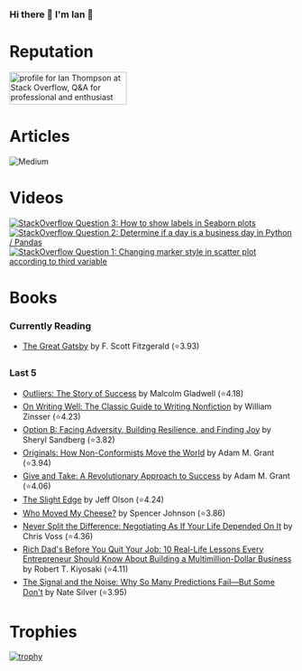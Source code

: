 ### Hi there 👋 I'm Ian 🙂

# Reputation
<a href="https://stackoverflow.com/users/6509519/ian-thompson"><img src="https://stackoverflow.com/users/flair/6509519.png?theme=dark" width="208" height="58" alt="profile for Ian Thompson at Stack Overflow, Q&amp;A for professional and enthusiast programmers" title="profile for Ian Thompson at Stack Overflow, Q&amp;A for professional and enthusiast programmers"></a>

# Articles
![Medium](https://github-read-medium-git-main.pahlevikun.vercel.app/latest?username=ianiat11&limit=6&theme=dracula)

# Videos
<!-- BEGIN YOUTUBE-CARDS -->
[![StackOverflow Question 3: How to show labels in Seaborn plots](https://ytcards.demolab.com/?id=QYfRsxFQ5lI&title=StackOverflow+Question+3%3A+How+to+show+labels+in+Seaborn+plots&lang=en&timestamp=1599508121&background_color=%230d1117&title_color=%23ffffff&stats_color=%23dedede&width=250 "StackOverflow Question 3: How to show labels in Seaborn plots")](https://www.youtube.com/watch?v=QYfRsxFQ5lI)
[![StackOverflow Question 2: Determine if a day is a business day in Python / Pandas](https://ytcards.demolab.com/?id=U9-vvk51-Ac&title=StackOverflow+Question+2%3A+Determine+if+a+day+is+a+business+day+in+Python+%2F+Pandas&lang=en&timestamp=1598928356&background_color=%230d1117&title_color=%23ffffff&stats_color=%23dedede&width=250 "StackOverflow Question 2: Determine if a day is a business day in Python / Pandas")](https://www.youtube.com/watch?v=U9-vvk51-Ac)
[![StackOverflow Question 1: Changing marker style in scatter plot according to third variable](https://ytcards.demolab.com/?id=KfXANG9X524&title=StackOverflow+Question+1%3A+Changing+marker+style+in+scatter+plot+according+to+third+variable&lang=en&timestamp=1598284234&background_color=%230d1117&title_color=%23ffffff&stats_color=%23dedede&width=250 "StackOverflow Question 1: Changing marker style in scatter plot according to third variable")](https://www.youtube.com/watch?v=KfXANG9X524)
<!-- END YOUTUBE-CARDS -->

# Books
### Currently Reading
<!-- GOODREADS-READING-LIST:START -->
- [The Great Gatsby](https://www.goodreads.com/review/show/5200184234?utm_medium=api&utm_source=rss) by F. Scott Fitzgerald (⭐️3.93)
<!-- GOODREADS-READING-LIST:END -->

### Last 5
<!-- GOODREADS-READ-LIST:START -->
- [Outliers: The Story of Success](https://www.goodreads.com/review/show/5200197709?utm_medium=api&utm_source=rss) by Malcolm Gladwell (⭐️4.18)
- [On Writing Well: The Classic Guide to Writing Nonfiction](https://www.goodreads.com/review/show/5200188969?utm_medium=api&utm_source=rss) by William Zinsser (⭐️4.23)
- [Option B: Facing Adversity, Building Resilience, and Finding Joy](https://www.goodreads.com/review/show/5200268762?utm_medium=api&utm_source=rss) by Sheryl Sandberg (⭐️3.82)
- [Originals: How Non-Conformists Move the World](https://www.goodreads.com/review/show/5200267915?utm_medium=api&utm_source=rss) by Adam M. Grant (⭐️3.94)
- [Give and Take: A Revolutionary Approach to Success](https://www.goodreads.com/review/show/5200266836?utm_medium=api&utm_source=rss) by Adam M. Grant (⭐️4.06)
- [The Slight Edge](https://www.goodreads.com/review/show/5200264484?utm_medium=api&utm_source=rss) by Jeff Olson (⭐️4.24)
- [Who Moved My Cheese?](https://www.goodreads.com/review/show/5200251595?utm_medium=api&utm_source=rss) by Spencer Johnson (⭐️3.86)
- [Never Split the Difference: Negotiating As If Your Life Depended On It](https://www.goodreads.com/review/show/5200239736?utm_medium=api&utm_source=rss) by Chris Voss (⭐️4.36)
- [Rich Dad's Before You Quit Your Job: 10 Real-Life Lessons Every Entrepreneur Should Know About Building a Multimillion-Dollar Business](https://www.goodreads.com/review/show/5200235810?utm_medium=api&utm_source=rss) by Robert T. Kiyosaki (⭐️4.11)
- [The Signal and the Noise: Why So Many Predictions Fail—But Some Don't](https://www.goodreads.com/review/show/5200224179?utm_medium=api&utm_source=rss) by Nate Silver (⭐️3.95)
<!-- GOODREADS-READ-LIST:END -->

# Trophies
[![trophy](https://github-profile-trophy.vercel.app/?username=it176131&theme=dracula)](https://github.com/ryo-ma/github-profile-trophy)

<!--
**it176131/it176131** is a ✨ _special_ ✨ repository because its `README.md` (this file) appears on your GitHub profile.

Here are some ideas to get you started:

- 🔭 I’m currently working on ...
- 🌱 I’m currently learning ...
- 👯 I’m looking to collaborate on ...
- 🤔 I’m looking for help with ...
- 💬 Ask me about ...
- 📫 How to reach me: ...
- 😄 Pronouns: ...
- ⚡ Fun fact: ...
-->
